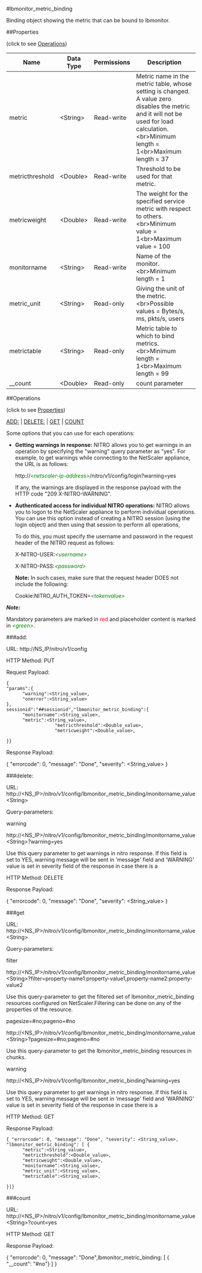 #lbmonitor_metric_binding

Binding object showing the metric that can be bound to lbmonitor.


##Properties 
<span>(click to see [Operations](#operations))</span>


<table><thead><tr><th>Name</th><th> Data Type</th><th> Permissions</th><th>Description</th></tr></thead><tbody><tr><td>metric</td><td>&lt;String></td><td>Read-write</td><td>Metric name in the metric table, whose setting is changed. A value zero disables the metric and it will not be used for load calculation.&lt;br>Minimum length = 1&lt;br>Maximum length = 37</td><tr><tr><td>metricthreshold</td><td>&lt;Double></td><td>Read-write</td><td>Threshold to be used for that metric.</td><tr><tr><td>metricweight</td><td>&lt;Double></td><td>Read-write</td><td>The weight for the specified service metric with respect to others.&lt;br>Minimum value = 1&lt;br>Maximum value = 100</td><tr><tr><td>monitorname</td><td>&lt;String></td><td>Read-write</td><td>Name of the monitor.&lt;br>Minimum length = 1</td><tr><tr><td>metric_unit</td><td>&lt;String></td><td>Read-only</td><td>Giving the unit of the metric.&lt;br>Possible values = Bytes/s, ms, pkts/s, users</td><tr><tr><td>metrictable</td><td>&lt;String></td><td>Read-only</td><td>Metric table to which to bind metrics.&lt;br>Minimum length = 1&lt;br>Maximum length = 99</td><tr><tr><td>__count</td><td>&lt;Double></td><td>Read-only</td><td>count parameter</td><tr></tbody></table>
##Operations 
<span>(click to see [Properties](#properties))</span>


[ADD:](#add:) | [DELETE:](#delete:) | [GET](#get) | [COUNT](#count)


Some options that you can use for each operations:
<ul><li><p><b>Getting warnings in response:</b> NITRO allows you to get warnings in an operation by specifying the "warning" query parameter as "yes". For example, to get warnings while connecting to the NetScaler appliance, the URL is as follows:</p><p>http://<span style="color:green;font-style:italic;">&lt;netscaler-ip-address&gt;</span>/nitro/v1/config/login?warning=yes</p><p>If any, the warnings are displayed in the response payload with the HTTP code "209 X-NITRO-WARNING".</p></li><li><p><b>Authenticated access for individual NITRO operations:</b> NITRO allows you to logon to the NetScaler appliance to perform individual operations. You can use this option instead of creating a NITRO session (using the login object) and then using that session to perform all operations,</p><p>To do this, you must specify the username and password in the request header of the NITRO request as follows:</p><p>X-NITRO-USER:<span style="color:green;font-style:italic;">&lt;username&gt;</span></p><p>X-NITRO-PASS:<span style="color:green;font-style:italic;">&lt;password&gt;</span></p><p><b>Note:</b> In such cases, make sure that the request header DOES not include the following:</p><p>Cookie:NITRO_AUTH_TOKEN=<span style="color:green;font-style:italic;">&lt;tokenvalue&gt;</span></p></li></ul>



***Note:*** 
Mandatory parameters are marked in <span style="color:#FF0000;">red</span> and placeholder content is marked in <span style="color:green;font-style:italic">&lt;green&gt;</span>.

###add:



URL: http://NS_IP/nitro/v1/config
HTTP Method: PUT
Request Payload: ```{"params":{      "warning":<String_value>,      "onerror":<String_value>},sessionid":"##sessionid","lbmonitor_metric_binding":{      "monitorname":<String_value>,      "metric":<String_value>,                  "metricthreshold":<Double_value>,                  "metricweight":<Double_value>,}}```
Response Payload: 
{ "errorcode": 0, "message": "Done", "severity": <String_value> }


###delete:



URL: http://&lt;NS_IP&gt;/nitro/v1/config/lbmonitor_metric_binding/monitorname_value&lt;String&gt;
Query-parameters:
warning
http://&lt;NS_IP&gt;/nitro/v1/config/lbmonitor_metric_binding/monitorname_value&lt;String&gt;?warning=yes
Use this query parameter to get warnings in nitro response. If this field is set to YES, warning message will be sent in 'message' field and 'WARNING' value is set in severity field of the response in case there is a



HTTP Method: DELETE
Response Payload: 
{ "errorcode": 0, "message": "Done", "severity": <String_value> }


###get



URL: http://&lt;NS_IP&gt;/nitro/v1/config/lbmonitor_metric_binding/monitorname_value&lt;String&gt;
Query-parameters:
filter
http://&lt;NS_IP&gt;/nitro/v1/config/lbmonitor_metric_binding/monitorname_value&lt;String&gt;?filter=property-name1:property-value1,property-name2:property-value2
Use this query-parameter to get the filtered set of lbmonitor_metric_binding resources configured on NetScaler.Filtering can be done on any of the properties of the resource.


pagesize=#no;pageno=#no
http://&lt;NS_IP&gt;/nitro/v1/config/lbmonitor_metric_binding/monitorname_value&lt;String&gt;?pagesize=#no;pageno=#no
Use this query-parameter to get the lbmonitor_metric_binding resources in chunks.


warning
http://&lt;NS_IP&gt;/nitro/v1/config/lbmonitor_metric_binding?warning=yes
Use this query parameter to get warnings in nitro response. If this field is set to YES, warning message will be sent in 'message' field and 'WARNING' value is set in severity field of the response in case there is a



HTTP Method: GET
Response Payload: ```{ "errorcode": 0, "message": "Done", "severity": <String_value>, "lbmonitor_metric_binding": [ {      "metric":<String_value>,      "metricthreshold":<Double_value>,      "metricweight":<Double_value>,      "monitorname":<String_value>,      "metric_unit":<String_value>,      "metrictable":<String_value>,}]}```



###count



URL: http://&lt;NS_IP&gt;/nitro/v1/config/lbmonitor_metric_binding/monitorname_value&lt;String&gt;?count=yes
HTTP Method: GET
Response Payload: 
{ "errorcode": 0, "message": "Done",lbmonitor_metric_binding: [ { "__count": "#no"} ] }


